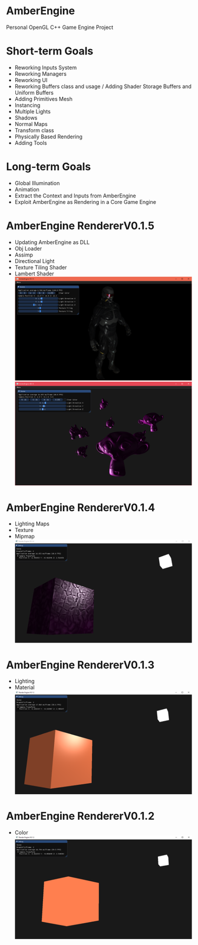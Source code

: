# AmberEngine
Personal OpenGL C++ Game Engine Project

# Short-term Goals 
- Reworking Inputs System
- Reworking Managers
- Reworking UI
- Reworking Buffers class and usage / Adding Shader Storage Buffers and Uniform Buffers
- Adding Primitives Mesh
- Instancing
- Multiple Lights
- Shadows
- Normal Maps
- Transform class
- Physically Based Rendering
- Adding Tools

# Long-term Goals
- Global Illumination
- Animation
- Extract the Context and Inputs from AmberEngine
- Exploit AmberEngine as Rendering in a Core Game Engine

# AmberEngine RendererV0.1.5
- Updating AmberEngine as DLL
- Obj Loader
- Assimp
- Directional Light
- Texture Tiling Shader
- Lambert Shader
![alt text](Screens/AmberRenderer1.5.png?raw=true "AmberEngine")
![alt text](Screens/AmberRendererV0.1.5.png?raw=true "AmberEngine")

# AmberEngine RendererV0.1.4
- Lighting Maps
- Texture
- Mipmap
![alt text](Screens/AmberRendererV0.1.4.png?raw=true "AmberEngine")

# AmberEngine RendererV0.1.3
- Lighting
- Material
![alt text](Screens/AmberRendererV0.1.3.png?raw=true "AmberEngine")

# AmberEngine RendererV0.1.2
- Color
![alt text](Screens/AmberRendererV0.1.2.png?raw=true "AmberEngine")
